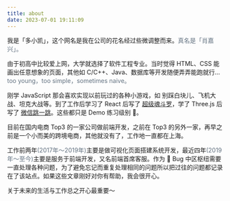```yaml
---
title: about
date: 2023-07-01 19:11:09
---
```


我是「多小凯」，这个网名是我在公司的花名经过些微调整而来。<font color="#637281">真名是「肖嘉兴」。</font>

由于初高中比较爱上网，大学就选择了软件工程专业。当时觉得 HTML、CSS 能画出任意想象的页面，其他如 C/C++、Java、数据库等开发随便弄弄能跑就行... <font color="#637281">too young，too simple，sometimes naive。</font>

刚学 JavaScript 那会喜欢实现以前玩过的各种小游戏，如 别踩白块儿、飞机大战、坦克大战等。到了工作后学习了 React 后写了 [超级魂斗罗](https://xiaoxiaojx.github.io/super-contra/dist/index.html)，学了 Three.js 后写了 [微信跳一跳](https://xiaoxiaojx.github.io/wechat-jump-a-jump/dist/)。这些都只是 Demo 练习级别 🤡。

目前在国内电商 Top3 的一家公司做前端开发，之前在 Top3 的另外一家，再早之前是一个小而美的跨境电商，其他就没有了，工作地一直都在上海。

工作前两年<font color="#637281">(2017年～2019年)</font>主要是做可视化页面搭建系统开发，最近四年<font color="#637281">(2019年～至今)</font>主要是服务于前端开发，又名前端首席客服。作为 🐛 Bug 中区枢纽需要一直处理各种问题，为了避免忘记而重复处理相同的问题所以把过往的问题都记录在了该站点。如果这些文章刚好对你有帮助，我会很开心。

关于未来的生活与工作总之开心最重要～